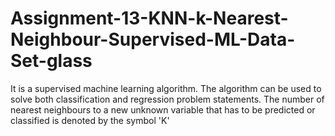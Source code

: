 # Assignment-13-KNN-k-Nearest-Neighbour-Supervised-ML-Data-Set-glass
It is a supervised machine learning algorithm. The algorithm can be used to solve both classification and regression problem statements. The number of nearest neighbours to a new unknown variable that has to be predicted or classified is denoted by the symbol 'K'
